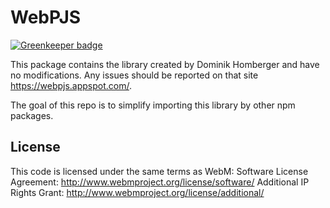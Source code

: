 # WebPJS

[![Greenkeeper badge](https://badges.greenkeeper.io/obartra/webpjs.svg)](https://greenkeeper.io/)

This package contains the library created by Dominik Homberger and have no modifications. Any issues should be reported on that site https://webpjs.appspot.com/.

The goal of this repo is to simplify importing this library by other npm packages.
## License

This code is licensed under the same terms as WebM:
Software License Agreement:  http://www.webmproject.org/license/software/
Additional IP Rights Grant:  http://www.webmproject.org/license/additional/
